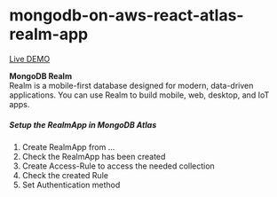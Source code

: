 # mongodb-on-aws-react-atlas-realm-app


[Live DEMO](http://viki3d.com/demos/vibookstore)

**MongoDB Realm**  
Realm is a mobile-first database designed for modern, data-driven applications. You can use Realm to build mobile, web, desktop, and IoT apps.  


##### Setup the RealmApp in MongoDB Atlas  
1. Create RealmApp from ...  
2. Check the RealmApp has been created
3. Create Access-Rule to access the needed collection
4. Check the created Rule
5. Set Authentication method

